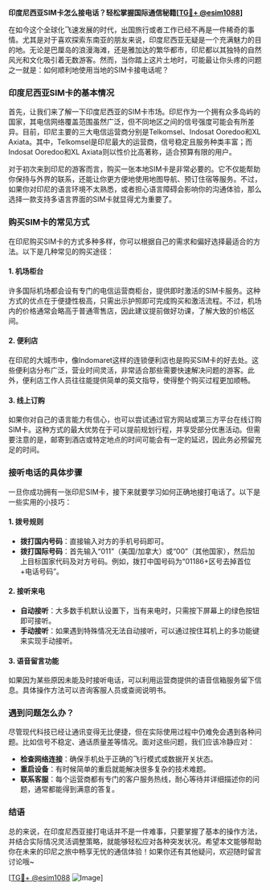 **印度尼西亚SIM卡怎么接电话？轻松掌握国际通信秘籍[[TG💪+ @esim1088](https://t.me/s/esim1088)]**

在如今这个全球化飞速发展的时代，出国旅行或者工作已经不再是一件稀奇的事情。尤其是对于喜欢探索东南亚的朋友来说，印度尼西亚无疑是一个充满魅力的目的地。无论是巴厘岛的浪漫海滩，还是雅加达的繁华都市，印尼都以其独特的自然风光和文化吸引着无数游客。然而，当你踏上这片土地时，可能最让你头疼的问题之一就是：如何顺利地使用当地的SIM卡接电话呢？

### 印度尼西亚SIM卡的基本情况

首先，让我们来了解一下印度尼西亚的SIM卡市场。印尼作为一个拥有众多岛屿的国家，其电信网络覆盖范围虽然广泛，但不同地区之间的信号强度可能会有所差异。目前，印尼主要的三大电信运营商分别是Telkomsel、Indosat Ooredoo和XL Axiata。其中，Telkomsel是印尼最大的运营商，信号稳定且服务种类丰富；而Indosat Ooredoo和XL Axiata则以性价比高著称，适合预算有限的用户。

对于初次来到印尼的游客而言，购买一张本地SIM卡是非常必要的。它不仅能帮助你保持与外界的联系，还能让你更方便地使用地图导航、预订住宿等服务。不过，如果你对印尼的语言环境不太熟悉，或者担心语言障碍会影响你的沟通体验，那么选择一款支持多语言界面的SIM卡就显得尤为重要了。

### 购买SIM卡的常见方式

在印尼购买SIM卡的方式多种多样，你可以根据自己的需求和偏好选择最适合的方法。以下是几种常见的购买途径：

#### 1. **机场柜台**
   许多国际机场都会设有专门的电信运营商柜台，提供即时激活的SIM卡服务。这种方式的优点在于便捷性极高，只需出示护照即可完成购买和激活流程。不过，机场内的价格通常会略高于普通零售店，因此建议提前做好功课，了解大致的价格区间。

#### 2. **便利店**
   在印尼的大城市中，像Indomaret这样的连锁便利店也是购买SIM卡的好去处。这些便利店分布广泛，营业时间灵活，非常适合那些需要快速解决问题的游客。此外，便利店工作人员往往能提供简单的英文指导，使得整个购买过程更加顺畅。

#### 3. **线上订购**
   如果你对自己的语言能力有信心，也可以尝试通过官方网站或第三方平台在线订购SIM卡。这种方式的最大优势在于可以提前规划行程，并享受部分优惠活动。但需要注意的是，邮寄到酒店或特定地点的时间可能会有一定的延迟，因此务必预留充足的时间。

### 接听电话的具体步骤

一旦你成功拥有一张印尼SIM卡，接下来就要学习如何正确地接打电话了。以下是一些实用的小技巧：

#### 1. **拨号规则**
   - **拨打国内号码**：直接输入对方的手机号码即可。
   - **拨打国际号码**：首先输入“011”（美国/加拿大）或“00”（其他国家），然后加上目标国家代码及对方号码。例如，拨打中国号码为“01186+区号去掉首位+电话号码”。

#### 2. **接听来电**
   - **自动接听**：大多数手机默认设置下，当有来电时，只需按下屏幕上的绿色按钮即可接听。
   - **手动接听**：如果遇到特殊情况无法自动接听，可以通过按住耳机上的多功能键来实现手动接听。

#### 3. **语音留言功能**
   如果因为某些原因未能及时接听电话，可以利用运营商提供的语音信箱服务留下信息。具体操作方法可以咨询客服人员或查阅说明书。

### 遇到问题怎么办？

尽管现代科技已经让通讯变得无比便捷，但在实际使用过程中仍难免会遇到各种问题。比如信号不稳定、通话质量差等情况。面对这些问题，我们应该冷静应对：

- **检查网络连接**：确保手机处于正确的飞行模式或数据开关状态。
- **重启设备**：有时候简单的重启就能解决很多复杂的技术难题。
- **联系客服**：每个运营商都有专门的客户服务热线，耐心等待并详细描述你的问题，通常都能得到满意的答复。

### 结语

总的来说，在印度尼西亚接打电话并不是一件难事，只要掌握了基本的操作方法，并结合实际情况灵活调整策略，就能够轻松应对各种突发状况。希望本文能够帮助你在未来的印尼之旅中畅享无忧的通信体验！如果你还有其他疑问，欢迎随时留言讨论哦~

[[TG💪+ @esim1088](https://t.me/s/esim1088) ![Image](https://i.postimg.cc/4NQfJmqS/Snipaste-2025-05-13-00-14-12.png)]